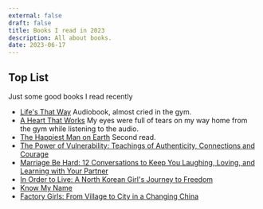 ```yaml
---
external: false
draft: false
title: Books I read in 2023
description: All about books.
date: 2023-06-17
---
```

## Top List
Just some good books I read recently

- [Life's That Way](https://www.goodreads.com/book/show/6309782-life-s-that-way) Audiobook, almost cried in the gym.
- [A Heart That Works](https://www.goodreads.com/book/show/61295403-a-heart-that-works)  My eyes were full of tears on my way home from the gym while listening to the audio.
- [The Happiest Man on Earth](https://www.goodreads.com/book/show/53239311-the-happiest-man-on-earth)  Second read.
- [The Power of Vulnerability: Teachings of Authenticity, Connections and Courage](https://www.goodreads.com/book/show/23500254-the-power-of-vulnerability)
- [Marriage Be Hard: 12 Conversations to Keep You Laughing, Loving, and Learning with Your Partner](https://www.goodreads.com/book/show/59883569-marriage-be-hard)
- [In Order to Live: A North Korean Girl's Journey to Freedom](https://www.goodreads.com/book/show/24611623-in-order-to-live)
- [Know My Name](https://www.goodreads.com/book/show/50196744-know-my-name)
- [Factory Girls: From Village to City in a Changing China](https://www.goodreads.com/book/show/2635587-factory-girls)

